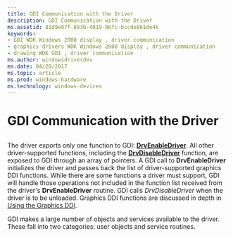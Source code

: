 ```yaml
---
title: GDI Communication with the Driver
description: GDI Communication with the Driver
ms.assetid: 81d9e87f-883b-4019-86fc-bccde861de46
keywords:
- GDI WDK Windows 2000 display , driver communication
- graphics drivers WDK Windows 2000 display , driver communication
- drawing WDK GDI , driver communication
ms.author: windowsdriverdev
ms.date: 04/20/2017
ms.topic: article
ms.prod: windows-hardware
ms.technology: windows-devices
---
```


# GDI Communication with the Driver


## <span id="ddk_gdi_communication_with_the_driver_gg"></span><span id="DDK_GDI_COMMUNICATION_WITH_THE_DRIVER_GG"></span>


The driver exports only one function to GDI: [**DrvEnableDriver**](https://msdn.microsoft.com/library/windows/hardware/ff556210). All other driver-supported functions, including the [**DrvDisableDriver**](https://msdn.microsoft.com/library/windows/hardware/ff556196) function, are exposed to GDI through an array of pointers. A GDI call to **DrvEnableDriver** initializes the driver and passes back the list of driver-supported graphics DDI functions. While there are some functions a driver must support, GDI will handle those operations not included in the function list received from the driver's **DrvEnableDriver** routine. GDI calls *DrvDisableDriver* when the driver is to be unloaded. Graphics DDI functions are discussed in depth in [Using the Graphics DDI](using-the-graphics-ddi.md).

GDI makes a large number of objects and services available to the driver. These fall into two categories: user objects and service routines.

 

 





